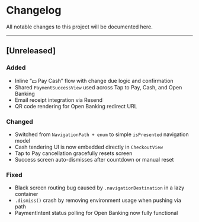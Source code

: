 # Changelog

All notable changes to this project will be documented here.

---

## [Unreleased]

### Added
- Inline “💵 Pay Cash” flow with change due logic and confirmation
- Shared `PaymentSuccessView` used across Tap to Pay, Cash, and Open Banking
- Email receipt integration via Resend
- QR code rendering for Open Banking redirect URL

### Changed
- Switched from `NavigationPath + enum` to simple `isPresented` navigation model
- Cash tendering UI is now embedded directly in `CheckoutView`
- Tap to Pay cancellation gracefully resets screen
- Success screen auto-dismisses after countdown or manual reset

### Fixed
- Black screen routing bug caused by `.navigationDestination` in a lazy container
- `.dismiss()` crash by removing environment usage when pushing via path
- PaymentIntent status polling for Open Banking now fully functional
